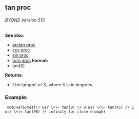 ## tan proc 
###### BYOND Version 513
**See also:**
+   [arctan proc](/ref/proc/arctan.md) 
+   [cos proc](/ref/proc/cos.md) 
+   [sin proc](/ref/proc/sin.md) 
+   [turn proc](/ref/proc/turn.md) <!-- -->
**Format:**
+   tan(X)
<!-- -->
**Returns:**
+   The tangent of X, where X is in degrees.
### Example:

```
 mob/verb/test() usr \<\< tan(0) // 0 usr \<\< tan(45) // 1
usr \<\< tan(90) // infinity (or close enough) 
```

